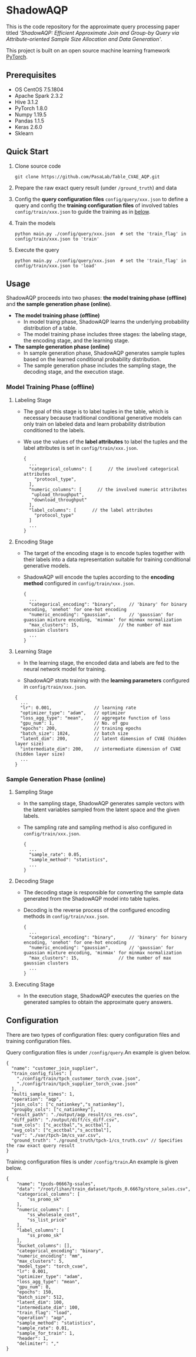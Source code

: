 # ShadowAQP

This is the code repository for the approximate query processing paper titled *'ShadowAQP: Efficient Approximate Join and Group-by Query via Attribute-oriented Sample Size Allocation and Data Generation'*.

This project is built on an open source machine learning framework [PyTorch](https://pytorch.org/). 

## Prerequisites

* OS CentOS 7.5.1804
* Apache Spark 2.3.2
* Hive 3.1.2
* PyTorch 1.8.0
* Numpy 1.19.5
* Pandas 1.1.5
* Keras 2.6.0
* Sklearn

## Quick Start

1. Clone source code

    ```
    git clone https://github.com/PasaLab/Table_CVAE_AQP.git
    ```

2. Prepare the raw exact query result (under `/ground_truth`) and data

3. Config the **query configuration files** `config/query/xxx.json` to define a query and  config the **training configuration files** of involved tables `config/train/xxx.json` to guide the training as in [below](#configuration). 
   
4. Train the models

    ```
    python main.py ./config/query/xxx.json  # set the 'train_flag' in config/train/xxx.json to 'train'
    ```

5. Execute the query
    ```
    python main.py ./config/query/xxx.json  # set the 'train_flag' in config/train/xxx.json to 'load'
    ```


## Usage
ShadowAQP proceeds into two phases: **the model training phase (offline)** and **the sample generation phase (online)**.
  - **The model training phase (offline)**
    * In model traing phase, ShadowAQP learns the underlying probability distribution of a table.
    * The model training phase includes three stages: the labeling stage, the encoding stage, and the learning stage.
  - **The sample generation phase (online)**
    * In sample generation phase, ShadowAQP generates sample tuples based on the learned conditional probability distribution.
    * The sample generation phase includes the sampling stage, the decoding stage, and the execution stage.


### Model Training Phase (offline)
1. Labeling Stage

   - The goal of this stage is to label tuples in the table, which is necessary because traditional conditional generative models can only train on labeled data and learn probability distribution conditioned to the labels.

   - We use the values of the **label attributes** to label the tuples and the label attributes is set in `config/train/xxx.json`.

     ```
     {
       ...
       "categorical_columns": [      // the involved categorical attributes
         "protocol_type",
       ],
       "numeric_columns": [      // the involved numeric attributes
       	"upload_throughput",
       	"download_throughput"
       ],
       "label_columns": [      // the label attributes
         "protocol_type"
       ]
       ...
     }
     ```

2. Encoding Stage

   - The target of the encoding stage is to encode tuples together with their labels into a data representation suitable for training conditional generative models. 

   - ShadowAQP will encode the tuples according to the **encoding method** configured in `config/train/xxx.json`.

     ```
     {
       ...
       "categorical_encoding": "binary",     // 'binary' for binary encoding, 'onehot' for one-hot encoding
       "numeric_encoding": "gaussian",       // 'gaussian' for guassian mixture encoding, 'minmax' for minmax normalization
       "max_clusters": 15,               // the number of max gaussian clusters
       ...
     }
     ```

3. Learning Stage

   -  In the learning stage, the encoded data and labels are fed to the neural network model for training.

   -  ShadowAQP strats training with the **learning parameters** configured in `config/train/xxx.json`.

     ```
     {
       ...
       "lr": 0.001,                // learning rate
       "optimizer_type": "adam",   // optimizer
       "loss_agg_type": "mean",    // aggregate function of loss
       "gpu_num": 1,               // No. of gpu 
       "epochs": 200,              // training epochs
       "batch_size": 1024,         // batch size
       "latent_dim": 200,          // latent dimension of CVAE (hidden layer size)
       "intermediate_dim": 200,    // intermediate dimension of CVAE (hidden layer size)
       ...
     }
     ```

### Sample Generation Phase (online)

1. Sampling Stage

   - In the sampling stage, ShadowAQP generates sample vectors with the latent variables sampled from the latent space and the given labels.

   - The sampling rate and sampling method is also configured in `config/train/xxx.json`.

     ```
     {
       ...
       "sample_rate": 0.05, 
       "sample_method": "statistics",
       ...
     }
     ```

2. Decoding Stage

   - The decoding stage is responsible for converting the sample data generated from the ShadowAQP model into table tuples. 

   - Decoding is the reverse process of the configured encoding methods in `config/train/xxx.json`.

     ```
     {
       ...
       "categorical_encoding": "binary",     // 'binary' for binary encoding, 'onehot' for one-hot encoding
       "numeric_encoding": "gaussian",       // 'gaussian' for guassian mixture encoding, 'minmax' for minmax normalization
       "max_clusters": 15,               // the number of max gaussian clusters
       ...
     }
     ```

3. Executing Stage

   - In the execution stage, ShadowAQP executes the queries on the generated samples to obtain the approximate query answers.

## Configuration

There are two types of configuration files: query configuration files and training configuration files.

Query configuration files is under `/config/query`.An example is given below.

```shell
{
  "name": "customer_join_supplier",
  "train_config_files": [
    "./config/train/tpch_customer_torch_cvae.json", 
    "./config/train/tpch_supplier_torch_cvae.json"
  ],
  "multi_sample_times": 1,
  "operation": "aqp",
  "join_cols": ["c_nationkey","s_nationkey"],
  "groupby_cols": ["c_nationkey"], 
  "result_path": "./output/aqp_result/cs_res.csv",
  "diff_path": "./output/diff/cs_diff.csv", 
  "sum_cols": ["c_acctbal","s_acctbal"],
  "avg_cols": ["c_acctbal","s_acctbal"],
  "var": "./var/tpch-1m/cs_var.csv",
  "ground_truth": "./ground_truth/tpch-1/cs_truth.csv" // Specifies the raw exact query result
}
```

Training configuration files  is under `/config/train`.An example is given below.

```shell
{
    "name": "tpcds-06667g-ssales",
    "data": "/root/lihan/train_dataset/tpcds_0.6667g/store_sales.csv",
    "categorical_columns": [
        "ss_promo_sk"
    ],
    "numeric_columns": [
        "ss_wholesale_cost",
        "ss_list_price"
    ],
    "label_columns": [
        "ss_promo_sk"
    ],
    "bucket_columns": [],
    "categorical_encoding": "binary",
    "numeric_encoding": "mm",
    "max_clusters": 5,
    "model_type": "torch_cvae",
    "lr": 0.001,
    "optimizer_type": "adam",
    "loss_agg_type": "mean",
    "gpu_num": 0,
    "epochs": 150,
    "batch_size": 512,
    "latent_dim": 100,
    "intermediate_dim": 100,
    "train_flag": "load",
    "operation": "aqp",
    "sample_method": "statistics",
    "sample_rate": 0.01,
    "sample_for_train": 1,
    "header": 1,
    "delimiter": ","
}
```
